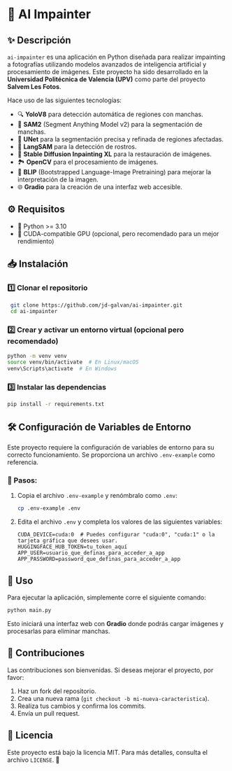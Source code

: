 # 🎨 AI Impainter

## ✨ Descripción

`ai-impainter` es una aplicación en Python diseñada para realizar impainting a fotografías utilizando modelos avanzados de inteligencia artificial y procesamiento de imágenes. Este proyecto ha sido desarrollado en la **Universidad Politécnica de Valencia (UPV)** como parte del proyecto **Salvem Les Fotos**.

Hace uso de las siguientes tecnologías:

- 🔍 **YoloV8** para detección automática de regiones con manchas.
- 🔬 **SAM2** (Segment Anything Model v2) para la segmentación de manchas.
- 🧠 **UNet** para la segmentación precisa y refinada de regiones afectadas.
- 👤 **LangSAM** para la detección de rostros.
- 🎨 **Stable Diffusion Inpainting XL** para la restauración de imágenes.
- 🏞️  **OpenCV** para el procesamiento de imágenes.
- 👀 **BLIP** (Bootstrapped Language-Image Pretraining) para mejorar la interpretación de la imagen.
- 🌐 **Gradio** para la creación de una interfaz web accesible.

## ⚙️ Requisitos

- 🐍 Python >= 3.10
- 🚀 CUDA-compatible GPU (opcional, pero recomendado para un mejor rendimiento)

## 📥 Instalación

### 1️⃣ Clonar el repositorio

```bash
 git clone https://github.com/jd-galvan/ai-impainter.git
 cd ai-impainter
```

### 2️⃣ Crear y activar un entorno virtual (opcional pero recomendado)

```bash
python -m venv venv
source venv/bin/activate  # En Linux/macOS
venv\Scripts\activate  # En Windows
```

### 3️⃣ Instalar las dependencias

```bash
pip install -r requirements.txt
```

## 🛠️ Configuración de Variables de Entorno

Este proyecto requiere la configuración de variables de entorno para su correcto funcionamiento. Se proporciona un archivo `.env-example` como referencia.

### 📌 Pasos:

1. Copia el archivo `.env-example` y renómbralo como `.env`:
   ```bash
   cp .env-example .env
   ```
2. Edita el archivo `.env` y completa los valores de las siguientes variables:
   ```env
   CUDA_DEVICE=cuda:0  # Puedes configurar "cuda:0", "cuda:1" o la tarjeta gráfica que desees usar.
   HUGGINGFACE_HUB_TOKEN=tu_token_aquí
   APP_USER=usuario_que_definas_para_acceder_a_app
   APP_PASSWORD=password_que_definas_para_acceder_a_app
   ```

## 🚀 Uso

Para ejecutar la aplicación, simplemente corre el siguiente comando:

```bash
python main.py
```

Esto iniciará una interfaz web con **Gradio** donde podrás cargar imágenes y procesarlas para eliminar manchas.

## 🤝 Contribuciones

Las contribuciones son bienvenidas. Si deseas mejorar el proyecto, por favor:

1. Haz un fork del repositorio.
2. Crea una nueva rama (`git checkout -b mi-nueva-caracteristica`).
3. Realiza tus cambios y confirma los commits.
4. Envía un pull request.

## 📜 Licencia

Este proyecto está bajo la licencia MIT. Para más detalles, consulta el archivo `LICENSE`. 🚀

